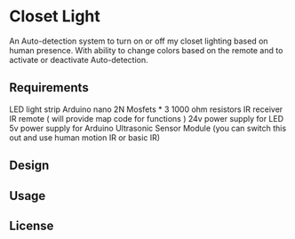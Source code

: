 # Closet Light
An Auto-detection system to turn on or off my closet lighting based on human presence. 
With ability to change colors based on the remote and to activate or deactivate Auto-detection.

## Requirements 
LED light strip
Arduino nano
2N Mosfets * 3
1000 ohm resistors
IR receiver 
IR remote ( will provide map code for functions )
24v power supply for LED
5v power supply for Arduino
Ultrasonic Sensor Module (you can switch this out and use human motion IR or basic IR)

## Design

## Usage

## License